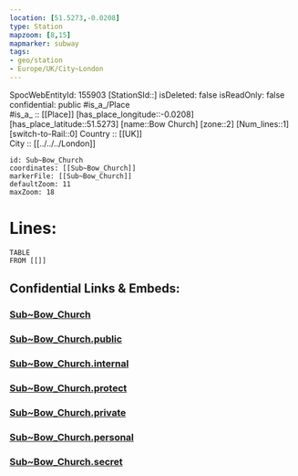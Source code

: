 ```yaml
---
location: [51.5273,-0.0208] 
type: Station 
mapzoom: [8,15] 
mapmarker: subway 
tags:
- geo/station
- Europe/UK/City~London
---
```

SpocWebEntityId: 155903
[StationSId::] 
isDeleted: false
isReadOnly: false
confidential: public
#is_a_/Place  
#is_a_ :: [[Place]] 
[has_place_longitude::-0.0208] 
[has_place_latitude::51.5273] 
[name::Bow Church] 
[zone::2] 
[Num_lines::1] 
[switch-to-Rail::0] 
Country :: [[UK]]  
City :: [[../../../London]]  


```leaflet
id: Sub~Bow_Church
coordinates: [[Sub~Bow_Church]] 
markerFile: [[Sub~Bow_Church]] 
defaultZoom: 11 
maxZoom: 18
```


# Lines: 
```dataview
TABLE 
FROM [[]] 
```


## Confidential Links & Embeds: 

### [Sub~Bow_Church](/_Standards/Earth/Continent/Europe/Europe~North/UK/England/Regions~England/London,Greater/cities~GreaterLondon/Underground/Station/Sub~Bow_Church.md) 

### [Sub~Bow_Church.public](/_public/Earth/Continent/Europe/Europe~North/UK/England/Regions~England/London,Greater/cities~GreaterLondon/Underground/Station/Sub~Bow_Church.public.md) 

### [Sub~Bow_Church.internal](/_internal/Earth/Continent/Europe/Europe~North/UK/England/Regions~England/London,Greater/cities~GreaterLondon/Underground/Station/Sub~Bow_Church.internal.md) 

### [Sub~Bow_Church.protect](/_protect/Earth/Continent/Europe/Europe~North/UK/England/Regions~England/London,Greater/cities~GreaterLondon/Underground/Station/Sub~Bow_Church.protect.md) 

### [Sub~Bow_Church.private](/_private/Earth/Continent/Europe/Europe~North/UK/England/Regions~England/London,Greater/cities~GreaterLondon/Underground/Station/Sub~Bow_Church.private.md) 

### [Sub~Bow_Church.personal](/_personal/Earth/Continent/Europe/Europe~North/UK/England/Regions~England/London,Greater/cities~GreaterLondon/Underground/Station/Sub~Bow_Church.personal.md) 

### [Sub~Bow_Church.secret](/_secret/Earth/Continent/Europe/Europe~North/UK/England/Regions~England/London,Greater/cities~GreaterLondon/Underground/Station/Sub~Bow_Church.secret.md)

